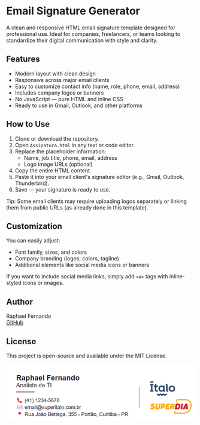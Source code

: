 # Email Signature Generator

A clean and responsive HTML email signature template designed for professional use. Ideal for companies, freelancers, or teams looking to standardize their digital communication with style and clarity.

## Features

- Modern layout with clean design
- Responsive across major email clients
- Easy to customize contact info (name, role, phone, email, address)
- Includes company logos or banners
- No JavaScript — pure HTML and inline CSS
- Ready to use in Gmail, Outlook, and other platforms


## How to Use

1. Clone or download the repository.
2. Open `Assinatura.html` in any text or code editor.
3. Replace the placeholder information:
   - Name, job title, phone, email, address
   - Logo image URLs (optional)
4. Copy the entire HTML content.
5. Paste it into your email client's signature editor (e.g., Gmail, Outlook, Thunderbird).
6. Save — your signature is ready to use.

Tip: Some email clients may require uploading logos separately or linking them from public URLs (as already done in this template).

## Customization

You can easily adjust:
- Font family, sizes, and colors
- Company branding (logos, colors, tagline)
- Additional elements like social media icons or banners

If you want to include social media links, simply add `<a>` tags with inline-styled icons or images.

## Author

Raphael Fernando  
[GitHub](https://github.com/RaphaelFernando)

## License

This project is open-source and available under the MIT License.

![Email Signature Preview](assinatura.png)
